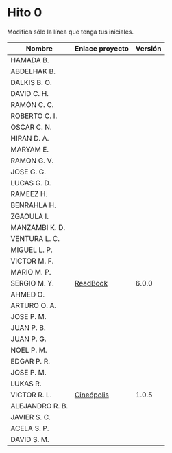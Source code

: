 # Hito 0

Modifica sólo la línea que tenga tus iniciales.

| Nombre | Enlace proyecto | Versión |
|------|-----------------|---------|
|HAMADA B.| <!--enlace--> | <!--versión--> |
|ABDELHAK B.| <!--enlace--> | <!--versión--> |
DALKIS B. O. | <!--enlace--> | <!--versión--> |
|DAVID C. H. | <!--enlace--> | <!--versión--> |
|RAMÓN C. C. | <!--enlace--> | <!--versión--> |
|ROBERTO C. I. | <!--enlace--> | <!--versión--> |
|OSCAR C. N. | <!--enlace--> | <!--versión--> |
|HIRAN D. A.| <!--enlace--> | <!--versión--> |
|MARYAM E.| <!--enlace--> | <!--versión--> |
|RAMON G. V.| <!--enlace--> | <!--versión--> |
|JOSE G. G.| <!--enlace--> | <!--versión--> |
|LUCAS G. D.| <!--enlace--> | <!--versión--> |
|RAMEEZ H.| <!--enlace--> | <!--versión--> |
|BENRAHLA H.| <!--enlace--> | <!--versión--> |
|ZGAOULA I.| <!--enlace--> | <!--versión--> |
|MANZAMBI K. D.| <!--enlace--> | <!--versión--> |
|VENTURA L. C.| <!--enlace--> | <!--versión--> |
|MIGUEL L. P.| <!--enlace--> | <!--versión--> |
|VICTOR M. F.| <!--enlace--> | <!--versión--> |
|MARIO M. P.| <!--enlace--> | <!--versión--> |
|SERGIO M. Y.| [ReadBook](https://github.com/sergiomesasyelamos2000/CC-Proyecto-22-23) | 6.0.0 |
|AHMED O.| <!--enlace--> | <!--versión--> |
|ARTURO O. A.| <!--enlace--> | <!--versión--> |
|JOSE P. M.| <!--enlace--> | <!--versión--> |
|JUAN P. B.| <!--enlace--> | <!--versión--> |
|JUAN P. G.| <!--enlace--> | <!--versión--> |
|NOEL P. M.| <!--enlace--> | <!--versión--> |
|EDGAR P. R.| <!--enlace--> | <!--versión--> |
|JOSE P. M.| <!--enlace--> | <!--versión--> |
|LUKAS R.| <!--enlace--> | <!--versión--> |
|VICTOR R. L.| [Cineópolis](https://github.com/VictorRubia/MI_CC_UGR) | 1.0.5 |
|ALEJANDRO R. B.| <!--enlace--> | <!--versión--> |
|JAVIER S. C.| <!--enlace--> | <!--versión--> |
|ACELA S. P.| <!--enlace--> | <!--versión--> |
|DAVID S. M. | <!--enlace--> | <!--versión--> |
